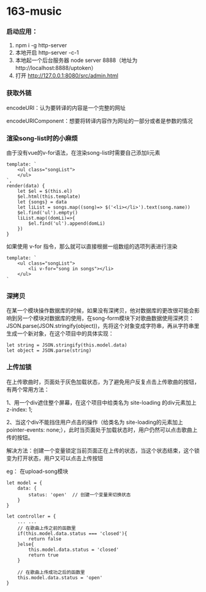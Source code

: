 # 163-music
### 启动应用：
1. npm i -g http-server
2. 本地开启 http-server -c-1
3. 本地起一个后台服务器 node server 8888（地址为http://localhost:8888/uptoken）
4. 打开 http://127.0.0.1:8080/src/admin.html

### 获取外链
encodeURI：认为要转译的内容是一个完整的网址

encodeURIComponent：想要将转译内容作为网址的一部分或者是参数的情况

### 渲染song-list时的小麻烦
由于没有vue的v-for语法，在渲染song-list时需要自己添加li元素
```
template: `
    <ul class="songList">
    </ul>
`,
render(data) {
    let $el = $(this.el)
    $el.html(this.template)
    let {songs} = data
    let liList = songs.map((song)=> $('<li></li>').text(song.name))
    $el.find('ul').empty()
    liList.map((domLi)=>{
        $el.find('ul').append(domLi)
    })
}
```

如果使用 v-for 指令，那么就可以直接根据一组数组的选项列表进行渲染
```
template: `
    <ul class="songList">
        <li v-for="song in songs"></li>
    </ul>
`
```
### 深拷贝
在某一个模块操作数据库的时候，如果没有深拷贝，他对数据库的更改很可能会影响到另一个模块对数据库的使用，在song-form模块下对歌曲数据使用深拷贝：JSON.parse(JSON.stringify(object))，先将这个对象变成字符串，再从字符串里生成一个新对象，在这个项目中的具体实现：
```
let string = JSON.stringify(this.model.data)
let object = JSON.parse(string)
```
### 上传加锁
在上传歌曲时，页面处于灰色加载状态，为了避免用户反复点击上传歌曲的按钮，有两个常用方法：

1、用一个div遮住整个屏幕，在这个项目中给类名为 site-loading 的div元素加上 z-index: 1;

2、当这个div不能挡住用户点击的操作（给类名为 site-loading的元素加上 pointer-events: none;），此时当页面处于加载状态时，用户仍然可以点击歌曲上传的按钮。

解决方法：创建一个变量锁定当前页面正在上传的状态，当这个状态结束，这个锁变为打开状态，用户又可以点击上传按钮

eg：
在upload-song模块
```
let model = {
    data: {
        status: 'open'  // 创建一个变量来切换状态
    }
}

let controller = {
    ... ...
    // 在歌曲上传之前的函数里
    if(this.model.data.status === 'closed'){
        return false
    }else{
        this.model.data.status = 'closed'
        return true
    }

    // 在歌曲上传成功之后的函数里
    this.model.data.status = 'open'
}
```